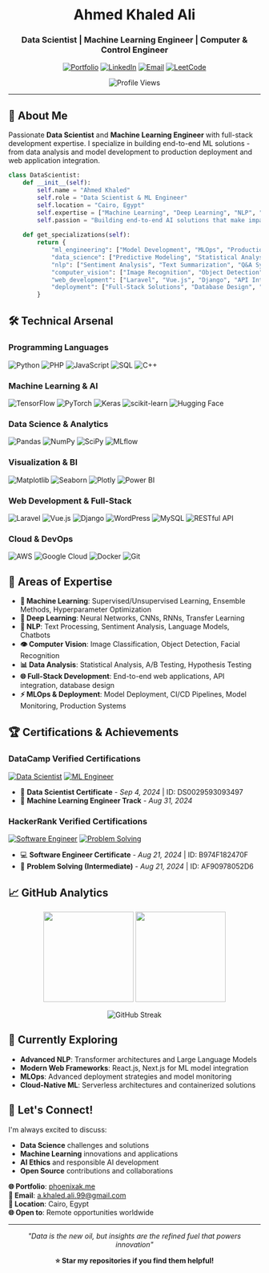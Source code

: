 <div align="center">

# Ahmed Khaled Ali
### Data Scientist | Machine Learning Engineer | Computer & Control Engineer

[![Portfolio](https://img.shields.io/badge/Portfolio-255E63?style=for-the-badge&logo=About.me&logoColor=white)](https://phoenixak.me/)
[![LinkedIn](https://img.shields.io/badge/LinkedIn-0077B5?style=for-the-badge&logo=linkedin&logoColor=white)](https://linkedin.com/in/phoenixak)
[![Email](https://img.shields.io/badge/Email-D14836?style=for-the-badge&logo=gmail&logoColor=white)](mailto:a.khaled.ali.99@gmail.com)
[![LeetCode](https://img.shields.io/badge/LeetCode-FFA116?style=for-the-badge&logo=leetcode&logoColor=black)](https://www.leetcode.com/phoenixak)

![Profile Views](https://komarev.com/ghpvc/?username=phoenixak&label=Profile%20views&color=0e75b6&style=flat)

</div>

---

## 🚀 About Me

Passionate **Data Scientist** and **Machine Learning Engineer** with full-stack development expertise. I specialize in building end-to-end ML solutions - from data analysis and model development to production deployment and web application integration.

```python
class DataScientist:
    def __init__(self):
        self.name = "Ahmed Khaled"
        self.role = "Data Scientist & ML Engineer"
        self.location = "Cairo, Egypt"
        self.expertise = ["Machine Learning", "Deep Learning", "NLP", "Computer Vision", "Full-Stack Development"]
        self.passion = "Building end-to-end AI solutions that make impact"
    
    def get_specializations(self):
        return {
            "ml_engineering": ["Model Development", "MLOps", "Production Deployment"],
            "data_science": ["Predictive Modeling", "Statistical Analysis", "Data Visualization"],
            "nlp": ["Sentiment Analysis", "Text Summarization", "Q&A Systems"],
            "computer_vision": ["Image Recognition", "Object Detection"],
            "web_development": ["Laravel", "Vue.js", "Django", "API Integration"],
            "deployment": ["Full-Stack Solutions", "Database Design", "Scalable Architecture"]
        }
```

## 🛠️ Technical Arsenal

### **Programming Languages**
![Python](https://img.shields.io/badge/Python-Expert-3776AB?style=flat&logo=python&logoColor=white)
![PHP](https://img.shields.io/badge/PHP-Proficient-777BB4?style=flat&logo=php&logoColor=white)
![JavaScript](https://img.shields.io/badge/JavaScript-Competent-F7DF1E?style=flat&logo=javascript&logoColor=black)
![SQL](https://img.shields.io/badge/SQL-Competent-4479A1?style=flat&logo=postgresql&logoColor=white)
![C++](https://img.shields.io/badge/C++-Proficient-00599C?style=flat&logo=c%2B%2B&logoColor=white)

### **Machine Learning & AI**
![TensorFlow](https://img.shields.io/badge/TensorFlow-%23FF6F00.svg?style=flat&logo=TensorFlow&logoColor=white)
![PyTorch](https://img.shields.io/badge/PyTorch-%23EE4C2C.svg?style=flat&logo=PyTorch&logoColor=white)
![Keras](https://img.shields.io/badge/Keras-%23D00000.svg?style=flat&logo=Keras&logoColor=white)
![scikit-learn](https://img.shields.io/badge/scikit--learn-%23F7931E.svg?style=flat&logo=scikit-learn&logoColor=white)
![Hugging Face](https://img.shields.io/badge/🤗_Hugging_Face-FFCC00?style=flat&logoColor=black)

### **Data Science & Analytics**
![Pandas](https://img.shields.io/badge/Pandas-%23150458.svg?style=flat&logo=pandas&logoColor=white)
![NumPy](https://img.shields.io/badge/NumPy-%23013243.svg?style=flat&logo=numpy&logoColor=white)
![SciPy](https://img.shields.io/badge/SciPy-%230C55A5.svg?style=flat&logo=scipy&logoColor=white)
![MLflow](https://img.shields.io/badge/MLflow-%23d9ead3.svg?style=flat&logo=numpy&logoColor=blue)

### **Visualization & BI**
![Matplotlib](https://img.shields.io/badge/Matplotlib-%23ffffff.svg?style=flat&logo=Matplotlib&logoColor=black)
![Seaborn](https://img.shields.io/badge/Seaborn-3776AB?style=flat&logo=python&logoColor=white)
![Plotly](https://img.shields.io/badge/Plotly-%233F4F75.svg?style=flat&logo=plotly&logoColor=white)
![Power BI](https://img.shields.io/badge/Power_BI-F2C811?style=flat&logo=powerbi&logoColor=black)

### **Web Development & Full-Stack**
![Laravel](https://img.shields.io/badge/Laravel-%23FF2D20.svg?style=flat&logo=laravel&logoColor=white)
![Vue.js](https://img.shields.io/badge/Vue.js-%2335495e.svg?style=flat&logo=vuedotjs&logoColor=%234FC08D)
![Django](https://img.shields.io/badge/Django-%23092E20.svg?style=flat&logo=django&logoColor=white)
![WordPress](https://img.shields.io/badge/WordPress-%23117AC9.svg?style=flat&logo=WordPress&logoColor=white)
![MySQL](https://img.shields.io/badge/MySQL-4479A1.svg?style=flat&logo=mysql&logoColor=white)
![RESTful API](https://img.shields.io/badge/REST-API-02569B?style=flat&logo=rest&logoColor=white)

### **Cloud & DevOps**
![AWS](https://img.shields.io/badge/AWS-%23FF9900.svg?style=flat&logo=amazon-aws&logoColor=white)
![Google Cloud](https://img.shields.io/badge/GCP-%234285F4.svg?style=flat&logo=google-cloud&logoColor=white)
![Docker](https://img.shields.io/badge/Docker-%230db7ed.svg?style=flat&logo=docker&logoColor=white)
![Git](https://img.shields.io/badge/Git-%23F05033.svg?style=flat&logo=git&logoColor=white)

## 🎯 Areas of Expertise

- **🤖 Machine Learning**: Supervised/Unsupervised Learning, Ensemble Methods, Hyperparameter Optimization
- **🧠 Deep Learning**: Neural Networks, CNNs, RNNs, Transfer Learning
- **📝 NLP**: Text Processing, Sentiment Analysis, Language Models, Chatbots
- **👁️ Computer Vision**: Image Classification, Object Detection, Facial Recognition
- **📊 Data Analysis**: Statistical Analysis, A/B Testing, Hypothesis Testing
- **🌐 Full-Stack Development**: End-to-end web applications, API integration, database design
- **⚡ MLOps & Deployment**: Model Deployment, CI/CD Pipelines, Model Monitoring, Production Systems

## 🏆 Certifications & Achievements

### **DataCamp Verified Certifications**
[![Data Scientist](https://img.shields.io/badge/DataCamp-Data_Scientist_Certified-03EF62?style=for-the-badge&logo=datacamp&logoColor=white)](https://www.datacamp.com/certificate/DS0029593093497)
[![ML Engineer](https://img.shields.io/badge/DataCamp-ML_Engineer_Track-03EF62?style=for-the-badge&logo=datacamp&logoColor=white)](https://www.datacamp.com/completed/statement-of-accomplishment/track/7c542cee337f553a69ba12495536e233c8c14902)

- 🥇 **Data Scientist Certificate** - *Sep 4, 2024* | ID: DS0029593093497
- 🥈 **Machine Learning Engineer Track** - *Aug 31, 2024*

### **HackerRank Verified Certifications**
[![Software Engineer](https://img.shields.io/badge/HackerRank-Software_Engineer-00EA64?style=for-the-badge&logo=hackerrank&logoColor=white)](https://www.hackerrank.com/certificates/b974f182470f)
[![Problem Solving](https://img.shields.io/badge/HackerRank-Problem_Solving-00EA64?style=for-the-badge&logo=hackerrank&logoColor=white)](https://www.hackerrank.com/certificates/af90978052d6)

- 💻 **Software Engineer Certificate** - *Aug 21, 2024* | ID: B974F182470F
- 🧩 **Problem Solving (Intermediate)** - *Aug 21, 2024* | ID: AF90978052D6

## 📈 GitHub Analytics

<div align="center">

<img height="180em" src="https://github-readme-stats.vercel.app/api?username=phoenixak&show_icons=true&theme=github_dark&include_all_commits=true&count_private=true"/>
<img height="180em" src="https://github-readme-stats.vercel.app/api/top-langs/?username=phoenixak&layout=compact&langs_count=8&theme=github_dark"/>

</div>

<div align="center">

![GitHub Streak](https://github-readme-streak-stats.herokuapp.com/?user=phoenixak&theme=github_dark&hide_border=false)

</div>

## 🌱 Currently Exploring

- **Advanced NLP**: Transformer architectures and Large Language Models
- **Modern Web Frameworks**: React.js, Next.js for ML model integration
- **MLOps**: Advanced deployment strategies and model monitoring
- **Cloud-Native ML**: Serverless architectures and containerized solutions

## 💬 Let's Connect!

I'm always excited to discuss:
- **Data Science** challenges and solutions
- **Machine Learning** innovations and applications  
- **AI Ethics** and responsible AI development
- **Open Source** contributions and collaborations

**🌐 Portfolio**: [phoenixak.me](https://phoenixak.me/)  
**📧 Email**: a.khaled.ali.99@gmail.com  
**📍 Location**: Cairo, Egypt  
**🌐 Open to**: Remote opportunities worldwide

---

<div align="center">

*"Data is the new oil, but insights are the refined fuel that powers innovation"*

**⭐ Star my repositories if you find them helpful!**

</div>
